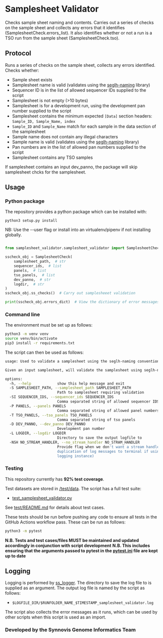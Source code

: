 # Samplesheet Validator

Checks sample sheet naming and contents. Carries out a series of checks on the sample sheet and collects any errors 
that it identifies (SamplesheetCheck.errors_list). It also identifies whether or not a run is a TSO run from the sample 
sheet (SamplesheetCheck.tso).

## Protocol

Runs a series of checks on the sample sheet, collects any errors identified. Checks whether: 
* Sample sheet exists
* Samplesheet name is valid (validates using the [seglh-naming](https://github.com/moka-guys/seglh-naming/) library)
* Sequencer ID is in the list of allowed sequencer IDs supplied to the script
* Samplesheet is not empty (>10 bytes)
* Samplesheet is for a development run, using the development pan number supplied to the script
* Samplesheet contains the minimum expected `[Data]` section headers: `Sample_ID, Sample_Name, index`
* `Sample_ID` and `Sample_Name` match for each sample in the data section of the samplesheet
* Sample name does not contain any illegal characters
* Sample name is valid (validates using the [seglh-naming](https://github.com/moka-guys/seglh-naming/) library)
* Pan numbers are in the list of allowed pan numbers supplied to the script
* Samplesheet contains any TSO samples

If samplesheet contains an input dev_panno, the package will skip samplesheet chcks for the samplesheet.

## Usage

### Python package

The repository provides a python package which can be installed with:

`python3 setup.py install`

NB: Use the --user flag or install into an virtualenv/pipenv if not installing globally.

```python

from samplesheet_validator.samplesheet_validator import SamplesheetCheck

sscheck_obj = SamplesheetCheck(
    samplesheet_path,  # str
    sequencer_ids,  # list
    panels,  # list
    tso_panels,  # list
    dev_panno,  # str
    logdir,  # str
)
sscheck_obj.ss_checks()  # Carry out samplesheeet validation

print(sscheck_obj.errors_dict)  # View the dictionary of error messages
```

### Command line

The environment must be set up as follows:
```bash
python3 -m venv venv
source venv/bin/activate
pip3 install -r requirements.txt
```

The script can then be used as follows:
```bash
usage: Used to validate a samplesheet using the seglh-naming conventions

Given an input samplesheet, will validate the samplesheet using seglh-naming conventions and output a logfile

options:
  -h, --help            show this help message and exit
  -S SAMPLESHEET_PATH, --samplesheet_path SAMPLESHEET_PATH
                        Path to samplesheet requiring validation
  -SI SEQUENCER_IDS, --sequencer_ids SEQUENCER_IDS
                        Comma separated string of allowed sequencer IDS
  -P PANELS, --panels PANELS
                        Comma separated string of allowed panel numbers
  -T TSO_PANELS, --tso_panels TSO_PANELS
                        Comma separated string of tso panels
  -D DEV_PANNO, --dev_panno DEV_PANNO
                        Development pan number
  -L LOGDIR, --logdir LOGDIR
                        Directory to save the output logfile to
  -NSH NO_STREAM_HANDLER, --no_stream_handler NO_STRAM_HANDLER
                        Provide flag when we don't want a stream handler (prevents
                        duplication of log messages to terminal if using another
                        logging instance)
```

### Testing

This repository currently has **92% test coverage**.

Test datasets are stored in [/test/data](../test/data). The script has a full test suite:
* [test_samplesheet_validator.py](../test/test_samplesheet_validator.py)

See [test/README.md](test/README.md) for details about test cases.

These tests should be run before pushing any code to ensure all tests in the GitHub Actions workflow pass. These can be run as follows:

```bash
python3 -m pytest
```
**N.B. Tests and test cases/files MUST be maintained and updated accordingly in conjunction with script development**
**N.B. This includes ensuring that the arguments passed to pytest in the [pytest.ini](pytest.ini) file are kept up to date**


## Logging

Logging is performed by [ss_logger](samplesheet_validator/ss_logger.py). The directory to save the log file to is supplied as an argument. The output log file is named by the script as follows:
- `$LOGFILE_DIR/$RUNFOLDER_NAME_$TIMESTAMP_samplesheet_validator.log`

The script also collects the error messages as it runs, which can be used by other scripts when this script is used as an import.


### Developed by the Synnovis Genome Informatics Team

